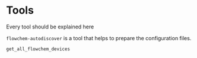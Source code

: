 # Tools

Every tool should be explained here

`flowchem-autodiscover` is a tool that helps to prepare the configuration files.

`get_all_flowchem_devices`